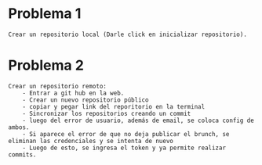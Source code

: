 # Problema 1
    Crear un repositorio local (Darle click en inicializar repositorio).

# Problema 2
    Crear un repositorio remoto:
        - Entrar a git hub en la web.
        - Crear un nuevo repositorio público
        - copiar y pegar link del reporitorio en la terminal
        - Sincronizar los repositorios creando un commit
        - luego del error de usuario, además de email, se coloca config de ambos.
        - Si aparece el error de que no deja publicar el brunch, se eliminan las credenciales y se intenta de nuevo
        - Luego de esto, se ingresa el token y ya permite realizar commits.




